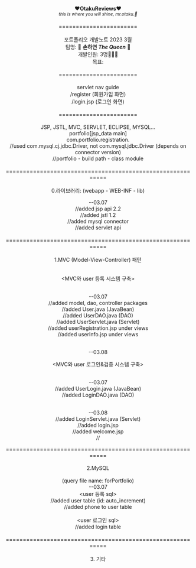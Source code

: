<div align=center>
  
**:heart:OtakuReviews:heart:**<br>*<sub>this is where you will shine, mr.otaku.:kiss:</sub>*<br>
<br>
=======================<br>
<br>
포트폴리오 개발노트 2023 3월<br>
팀명: 🌸 **손하연 _The Queen_** :crown:<br>
개발인원: 3명:family_man_man_girl:<br>
목표: <br>
<br>
=======================<br>
<br>
servlet nav guide<br>
  /register (회원가입 화면)<br>
  /login.jsp (로그인 화면)<br>
<br>
=======================<br>
<br>
JSP, JSTL, MVC, SERVLET, ECLIPSE, MYSQL...<br>
portfolio[jsp_data main]<br>
com.portfolio.registration.<br>
//used com.mysql.cj.jdbc.Driver, not com.mysql.jdbc.Driver (depends on connector version)<br>
//portfolio - build path - class module<br>
<br>
===========================================================<br>
<br>
0.라이브러리: (webapp - WEB-INF - lib)<br>
  
--03.07<br>
//added jsp api 2.2<br>
//added jstl 1.2<br>
//added mysql connector<br>
//added servlet api<br>
<br>
===========================================================<br>
<br>
1.MVC (Model-View-Controller) 패턴<br><br>

<MVC와 user 등록 시스템 구축><br><br>
  
--03.07<br>
//added model, dao, controller packages<br>
//added User.java (JavaBean)<br>
//added UserDAO.java (DAO)<br>
//added UserServlet.java (Servlet)<br>
//added userRegistration.jsp under views<br>
//added userInfo.jsp under views<br>
<br>
  
--03.08<br>

<MVC와 user 로그인&검증 시스템 구축><br><br>
  
--03.07<br>
//added UserLogin.java (JavaBean)<br>
//added LoginDAO.java (DAO)<br>
<br>
  
--03.08<br>
//added LoginServlet.java (Servlet)<br>
//added login.jsp<br>
//added welcome.jsp<br>
//


===========================================================<br>
<br>
2.MySQL<br><br>
(query file name: forPortfolio)<br>
--03.07<br>
<user 등록 sql><br>
//added user table (id: auto_increment)<br>
//added phone to user table<br>
<br>
<user 로그인 sql><br>
//added login table<br>
<br>
===========================================================<br>
<br>
3. 기타<br>
<br>

  
  
  
  
  
  
  
  
  
  
  
  
  </div>

